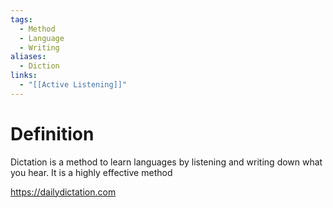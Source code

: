 ```yaml
---
tags:
  - Method
  - Language
  - Writing
aliases:
  - Diction
links:
  - "[[Active Listening]]"
---
```

# Definition

Dictation is a method to learn languages by listening and writing down what you hear. It is a highly effective method

https://dailydictation.com